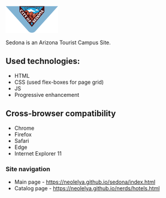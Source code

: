 ![Sedona Logo](/img/logo.png)

Sedona is an Arizona Tourist Campus Site.


## Used technologies: 
* HTML
* CSS (used flex-boxes for page grid)
* JS
* Progressive enhancement


## Cross-browser compatibility
* Chrome 
* Firefox 
* Safari 
* Edge 
* Internet Explorer 11


### Site navigation 
* Main page - https://neolelya.github.io/sedona/index.html
* Catalog page - https://neolelya.github.io/nerds/hotels.html
